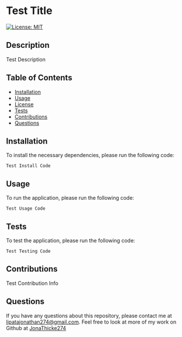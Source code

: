 
  # Test Title

  [![License: MIT](https://img.shields.io/badge/License-MIT-yellow.svg)](https://opensource.org/licenses/MIT)

  ## Description

  Test Description

  ## Table of Contents

  * [Installation](#installation)
  * [Usage](#usage)
  * [License](#license)
  * [Tests](#tests)
  * [Contributions](#contributions)
  * [Questions](#questions)
  
  ## Installation

  To install the necessary dependencies, please run the following code:
  
  `
  Test Install Code
  `

  ## Usage

  To run the application, please run the following code:
  
  `
  Test Usage Code
  `

  ## Tests

  To test the application, please run the following code:
  
  `
  Test Testing Code
  `

  ## Contributions

  Test Contribution Info

  ## Questions

  If you have any questions about this repository, please contact me at [lipatajonathan274@gmail.com](mailto:lipatajonathan274@gmail.com). Feel free to look at more of my work on Github at [JonaThicke274](https://github.com/JonaThicke274)
  
  
